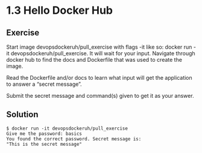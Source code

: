 # 1.3 Hello Docker Hub

## Exercise

Start image devopsdockeruh/pull_exercise with flags -it like so: docker run -it devopsdockeruh/pull_exercise. It will wait for your input. Navigate through docker hub to find the docs and Dockerfile that was used to create the image.

Read the Dockerfile and/or docs to learn what input will get the application to answer a “secret message”.

Submit the secret message and command(s) given to get it as your answer.

## Solution

    $ docker run -it devopsdockeruh/pull_exercise
    Give me the password: basics
    You found the correct password. Secret message is:
    "This is the secret message"
